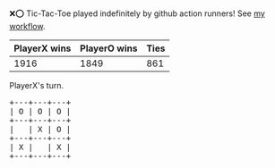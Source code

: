 :x::o: Tic-Tac-Toe played indefinitely by github action runners! See [my workflow](.github/workflows/play.yaml).

|PlayerX wins|PlayerO wins|Ties|
|-|-|-|
|1916|1849|861|

PlayerX's turn.

<pre>
+---+---+---+
| O | O | O |
+---+---+---+
|   | X | O |
+---+---+---+
| X |   | X |
+---+---+---+
</pre>